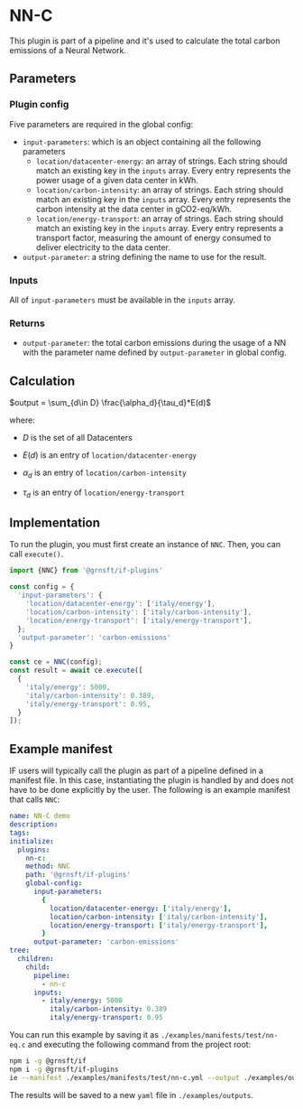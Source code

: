 # NN-C

This plugin is part of a pipeline and it's used to calculate the total
carbon emissions of a Neural Network.

## Parameters

### Plugin config

Five parameters are required in the global config:

- `input-parameters`: which is an object containing all the following parameters
  - `location/datacenter-energy`: an array of strings. Each string should match
    an existing key in the `inputs` array.
    Every entry represents the power usage of a given data center in kWh.
  - `location/carbon-intensity`: an array of strings. Each string should match
    an existing key in the `inputs` array.
    Every entry represents the carbon intensity at the data center
    in gCO2-eq/kWh.
  - `location/energy-transport`: an array of strings. Each string should match
    an existing key in the `inputs` array.
    Every entry represents a transport factor, measuring the amount of energy
    consumed to deliver electricity to the data center.
- `output-parameter`: a string defining the name to use for the result.

### Inputs

All of `input-parameters` must be available in the `inputs` array.

### Returns

- `output-parameter`: the total carbon emissions during the usage of a NN with
  the parameter name defined by `output-parameter` in global config.

## Calculation

$output = \sum_{d\in D} \frac{\alpha_d}{\tau_d}*E(d)$

where:
- $D$ is the set of all Datacenters
- $E(d)$ is an entry of `location/datacenter-energy`

- $\alpha_d$ is an entry of `location/carbon-intensity`

- $\tau_d$ is an entry of `location/energy-transport`

## Implementation

To run the plugin, you must first create an instance of `NNC`.
Then, you can call `execute()`.

```ts
import {NNC} from '@grnsft/if-plugins'

const config = {
  'input-parameters': {
    'location/datacenter-energy': ['italy/energy'],
    'location/carbon-intensity': ['italy/carbon-intensity'],
    'location/energy-transport': ['italy/energy-transport'],
  };
  'output-parameter': 'carbon-emissions'
}

const ce = NNC(config);
const result = await ce.execute([
  {
    'italy/energy': 5000,
    'italy/carbon-intensity': 0.389,
    'italy/energy-transport': 0.95,
  }
]);
```

## Example manifest

IF users will typically call the plugin as part of a pipeline
defined in a manifest file.
In this case, instantiating the plugin is handled by and does not have to be done
explicitly by the user. The following is an example manifest that calls `NNC`:

```yml
name: NN-C demo
description:
tags:
initialize:
  plugins:
    nn-c:
    method: NNC
    path: '@grnsft/if-plugins'
    global-config:
      input-parameters:
        {
          location/datacenter-energy: ['italy/energy'],
          location/carbon-intensity: ['italy/carbon-intensity'],
          location/energy-transport: ['italy/energy-transport'],
        }
      output-parameter: 'carbon-emissions'
tree:
  children:
    child:
      pipeline:
        - nn-c
      inputs:
        - italy/energy: 5000
          italy/carbon-intensity: 0.389
          italy/energy-transport: 0.95
```
You can run this example by saving it as `./examples/manifests/test/nn-eq.c` and executing the following command from the project root:

```sh
npm i -g @grnsft/if
npm i -g @grnsft/if-plugins
ie --manifest ./examples/manifests/test/nn-c.yml --output ./examples/outputs/nn-c.yml
```

The results will be saved to a new `yaml` file in `./examples/outputs`.
